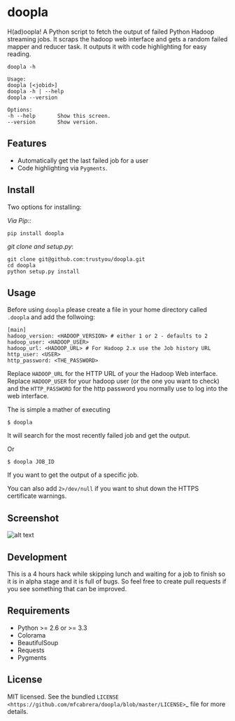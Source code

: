 doopla
===============================
H(ad)oopla!
A Python script to fetch the output of failed Python Hadoop streaming jobs. It scraps
the hadoop web interface and gets a random failed mapper and reducer task. It outputs it with
code highlighting for easy reading.


    doopla -h

    Usage:
    doopla [<jobid>]
    doopla -h | --help
    doopla --version

    Options:
    -h --help       Show this screen.
    --version       Show version.


Features
--------
* Automatically get the last failed job for a user
* Code highlighting via `Pygments`.

Install
------
Two options for installing:

*Via Pip::*

    pip install doopla

*git clone and setup.py*:

    git clone git@github.com:trustyou/doopla.git
    cd doopla
    python setup.py install

Usage
-----
Before using `doopla` please create a file in your home directory called `.doopla` and add
the follwoing:


    [main]
    hadoop_version: <HADOOP_VERSION> # either 1 or 2 - defaults to 2
    hadoop_user: <HADOOP_USER>
    hadoop_url: <HADOOP_URL> # For Hadoop 2.x use the Job history URL
    http_user: <USER>
    http_password: <THE_PASSWORD>

Replace `HADOOP_URL` for the HTTP URL of your the Hadoop Web interface. Replace `HADOOP_USER` for your hadoop user (or the one you want to check) and the  `HTTP_PASSWORD` for the http password you normally use to log into the web interface.

The is simple a mather of executing


    $ doopla

It will search for the most recently failed job and get the output.

Or

    $ doopla JOB_ID

If you want to get the output of a specific job.

You can also add `2>/dev/null` if you want to shut down the HTTPS certificate warnings.

Screenshot
----------

![alt text](https://www.dropbox.com/s/at10xpaut2xz2iw/sample.png?raw=1)



Development
-----------
This is a 4 hours hack while skipping lunch and waiting for a job to finish so it is in alpha
stage and it is full of bugs. So feel free to create pull requests if you see something
that can be improved.


Requirements
------------
- Python >= 2.6 or >= 3.3
- Colorama
- BeautifulSoup
- Requests
- Pygments

License
-------

MIT licensed. See the bundled `LICENSE <https://github.com/mfcabrera/doopla/blob/master/LICENSE>`_ file for more details.
